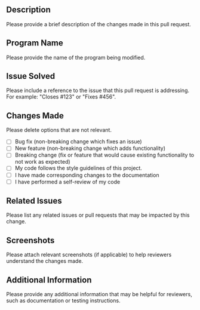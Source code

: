 ## Description

Please provide a brief description of the changes made in this pull request.

## Program Name

Please provide the name of the program being modified.

## Issue Solved

Please include a reference to the issue that this pull request is addressing. For example: "Closes #123" or "Fixes #456".

## Changes Made

Please delete options that are not relevant.

- [ ] Bug fix (non-breaking change which fixes an issue)
- [ ] New feature (non-breaking change which adds functionality)
- [ ] Breaking change (fix or feature that would cause existing functionality to not work as expected)
- [ ] My code follows the style guidelines of this project.
- [ ] I have made corresponding changes to the documentation
- [ ] I have performed a self-review of my code

## Related Issues

Please list any related issues or pull requests that may be impacted by this change.

## Screenshots

Please attach relevant screenshots (if applicable) to help reviewers understand the changes made.

## Additional Information

Please provide any additional information that may be helpful for reviewers, such as documentation or testing instructions.